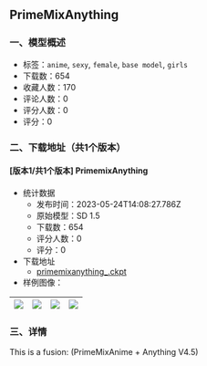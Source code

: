 ## PrimeMixAnything 
### 一、模型概述

- 标签：`anime`, `sexy`, `female`, `base model`, `girls`
- 下载数：654
- 收藏人数：170
- 评论人数：0
- 评分人数：0
- 评分：0

### 二、下载地址（共1个版本）

#### [版本1/共1个版本] PrimemixAnything

- 统计数据
  - 发布时间：2023-05-24T14:08:27.786Z
  - 原始模型：SD 1.5
  - 下载数：654
  - 评分人数：0
  - 评分：0
- 下载地址
  - [primemixanything_.ckpt](https://civitai.com/api/download/models/79842)
- 样例图像：

| <img src="https://image.civitai.com/xG1nkqKTMzGDvpLrqFT7WA/254b3d71-d494-42d5-9d26-0b0f16381ce8/width=450/895867.jpeg" /> | <img src="https://image.civitai.com/xG1nkqKTMzGDvpLrqFT7WA/5204b9dd-9f2c-4479-97c0-f02c2c188552/width=450/895881.jpeg" /> | <img src="https://image.civitai.com/xG1nkqKTMzGDvpLrqFT7WA/00517bc3-679b-414c-a334-476d7a252d77/width=450/895927.jpeg" /> | <img src="https://image.civitai.com/xG1nkqKTMzGDvpLrqFT7WA/f991caae-4a96-4f5c-9243-65e384477798/width=450/898643.jpeg" /> |
| ---- | ---- | ---- | ---- |


### 三、详情
<p>This is a fusion: (PrimeMixAnime + Anything V4.5)</p>